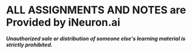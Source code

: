 # ALL ASSIGNMENTS AND NOTES are Provided by iNeuron.ai


***Unauthorized sale or distribution of someone else's learning material is strictly prohibited.***